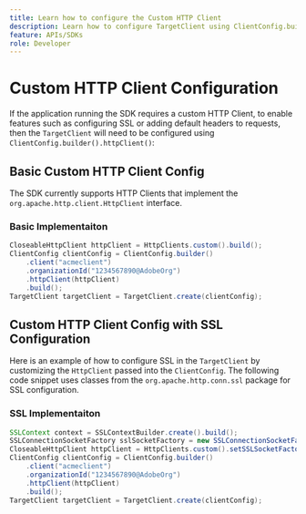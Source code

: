 ```yaml
---
title: Learn how to configure the Custom HTTP Client
description: Learn how to configure TargetClient using ClientConfig.builder().httpClient().
feature: APIs/SDKs
role: Developer
---
```

# Custom HTTP Client Configuration

If the application running the SDK requires a custom HTTP Client, to enable features such as configuring SSL or adding default headers to requests, then the `TargetClient` will need to be configured using `ClientConfig.builder().httpClient()`:

## Basic Custom HTTP Client Config

The SDK currently supports HTTP Clients that implement the `org.apache.http.client.HttpClient` interface.

### Basic Implementaiton

```Java
CloseableHttpClient httpClient = HttpClients.custom().build();
ClientConfig clientConfig = ClientConfig.builder()
    .client("acmeclient")
    .organizationId("1234567890@AdobeOrg")
    .httpClient(httpClient)
    .build();
TargetClient targetClient = TargetClient.create(clientConfig);
```

## Custom HTTP Client Config with SSL Configuration

Here is an example of how to configure SSL in the `TargetClient` by customizing the `HttpClient` passed into the `ClientConfig`. The following code snippet uses classes from the `org.apache.http.conn.ssl` package for SSL configuration.

### SSL Implementaiton

```Java
SSLContext context = SSLContextBuilder.create().build();
SSLConnectionSocketFactory sslSocketFactory = new SSLConnectionSocketFactory(context);
CloseableHttpClient httpClient = HttpClients.custom().setSSLSocketFactory(sslSocketFactory).build();
ClientConfig clientConfig = ClientConfig.builder()
    .client("acmeclient")
    .organizationId("1234567890@AdobeOrg")
    .httpClient(httpClient)
    .build();
TargetClient targetClient = TargetClient.create(clientConfig);
```
